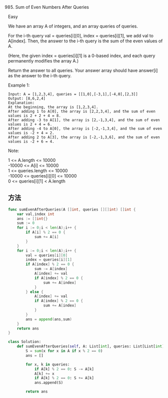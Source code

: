 985. Sum of Even Numbers After Queries


Easy


We have an array A of integers, and an array queries of queries.

For the i-th query val = queries[i][0], index = queries[i][1], we add val to A[index].  Then, the answer to the i-th query is the sum of the even values of A.

(Here, the given index = queries[i][1] is a 0-based index, and each query permanently modifies the array A.)

Return the answer to all queries.  Your answer array should have answer[i] as the answer to the i-th query.

 

Example 1:

```
Input: A = [1,2,3,4], queries = [[1,0],[-3,1],[-4,0],[2,3]]
Output: [8,6,2,4]
Explanation: 
At the beginning, the array is [1,2,3,4].
After adding 1 to A[0], the array is [2,2,3,4], and the sum of even values is 2 + 2 + 4 = 8.
After adding -3 to A[1], the array is [2,-1,3,4], and the sum of even values is 2 + 4 = 6.
After adding -4 to A[0], the array is [-2,-1,3,4], and the sum of even values is -2 + 4 = 2.
After adding 2 to A[3], the array is [-2,-1,3,6], and the sum of even values is -2 + 6 = 4.
```

Note:

1 <= A.length <= 10000   
-10000 <= A[i] <= 10000   
1 <= queries.length <= 10000   
-10000 <= queries[i][0] <= 10000   
0 <= queries[i][1] < A.length


## 方法


```go
func sumEvenAfterQueries(A []int, queries [][]int) []int {
	var val,index int
	ans := []int{}
	sum := 0
	for i := 0;i < len(A);i++ {
		if A[i] % 2 == 0 {
			sum += A[i]
		}
	}
	for i := 0;i < len(A);i++ {
		val = queries[i][0]
		index = queries[i][1]
		if A[index] % 2 == 0 {
			sum -= A[index]
			A[index] += val
			if A[index] % 2 == 0 {
				sum += A[index]
			}
		} else {
			A[index] += val
			if A[index] % 2 == 0 {
				sum += A[index]
			}
		}
		ans = append(ans,sum)
	}
	return ans
}

```



```python
class Solution:
    def sumEvenAfterQueries(self, A: List[int], queries: List[List[int]]) -> List[int]:
        S = sum(x for x in A if x % 2 == 0)
        ans = []

        for x, k in queries:
            if A[k] % 2 == 0: S -= A[k]
            A[k] += x
            if A[k] % 2 == 0: S += A[k]
            ans.append(S)

        return ans
```